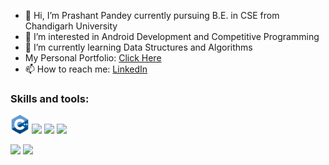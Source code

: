 - 👋 Hi, I’m Prashant Pandey currently pursuing B.E. in CSE from Chandigarh University
- 👀 I’m interested in Android Development and Competitive Programming
- 🌱 I’m currently learning Data Structures and Algorithms
- My Personal Portfolio: [Click Here](https://prashantkpandey.github.io/My-Portfolio/)
- 📫 How to reach me: [LinkedIn](https://www.linkedin.com/in/prashant-pandey-004ba41b2/)

### **Skills and tools:**
<code><img height="30" src="https://raw.githubusercontent.com/github/explore/80688e429a7d4ef2fca1e82350fe8e3517d3494d/topics/cpp/cpp.png"></code>
<code><img height="30" src="https://cdn4.iconfinder.com/data/icons/logos-and-brands/512/181_Java_logo_logos-128.png"></code>
<code><img height="30" src="https://cdn2.iconfinder.com/data/icons/free-1/128/Android__logo__robot-128.png"></code>
<code><img height="30" src="https://pbs.twimg.com/profile_images/1410632439370641409/Pt-7RucE.jpg"></code>




<code><img height="30" src="https://cdn1.iconfinder.com/data/icons/logotypes/32/badge-html-5-256.png"></code>
<code><img height="30" src="https://cdn1.iconfinder.com/data/icons/logotypes/32/badge-css-3-128.png"></code>
  


<!---
prashantkpandey/prashantkpandey is a ✨ special ✨ repository because its `README.md` (this file) appears on your GitHub profile.
You can click the Preview link to take a look at your changes.
--->
